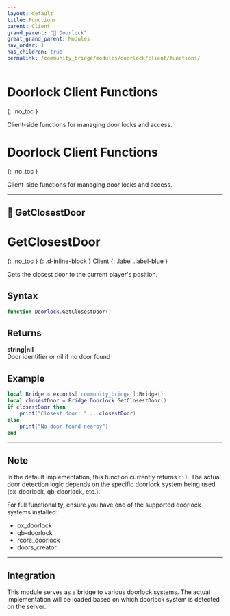 ```yaml
---
layout: default
title: Functions
parent: Client
grand_parent: "🚪 Doorlock"
great_grand_parent: Modules
nav_order: 1
has_children: true
permalink: /community_bridge/modules/doorlock/client/functions/
---
```


# Doorlock Client Functions
{: .no_toc }

Client-side functions for managing door locks and access.

# Doorlock Client Functions
{: .no_toc }

Client-side functions for managing door locks and access.

---

## 🔹 GetClosestDoor

# GetClosestDoor
{: .no_toc }
{: .d-inline-block }
Client
{: .label .label-blue }

Gets the closest door to the current player's position.

## Syntax

```lua
function Doorlock.GetClosestDoor()
```

## Returns

**string|nil**  
Door identifier or nil if no door found

## Example

```lua
local Bridge = exports['community_bridge']:Bridge()
local closestDoor = Bridge.Doorlock.GetClosestDoor()
if closestDoor then
    print("Closest door: " .. closestDoor)
else
    print("No door found nearby")
end
```

---

## Note

In the default implementation, this function currently returns `nil`. The actual door detection logic depends on the specific doorlock system being used (ox_doorlock, qb-doorlock, etc.).

For full functionality, ensure you have one of the supported doorlock systems installed:
- ox_doorlock
- qb-doorlock  
- rcore_doorlock
- doors_creator

---

## Integration

This module serves as a bridge to various doorlock systems. The actual implementation will be loaded based on which doorlock system is detected on the server.